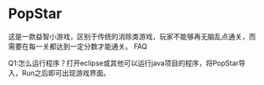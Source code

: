 # PopStar
这是一款益智小游戏，区别于传统的消除类游戏，玩家不能够再无脑乱点通关，而需要在每一关都达到一定分数才能通关。
FAQ

Q1:怎么运行程序？打开eclipse或其他可以运行java项目的程序，将PopStar导入，Run之后即可出现游戏界面。
